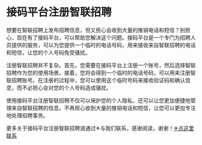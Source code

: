 # 接码平台注册智联招聘

想要在智联招聘上发布招聘信息，但又担心会收到大量的推销电话和短信？别担心，现在有了接码平台，可以帮助您解决这个问题。接码平台是一个专门为招聘人员提供的服务，可以为您提供一个临时的电话号码，用来接收来自智联招聘的电话和短信，让您的个人号码免受骚扰。

注册智联招聘并不复杂。首先，您需要在接码平台上注册一个账号，然后选择智联招聘作为您的使用场景。接着，您将会得到一个临时的电话号码，可以用来注册智联招聘账号。在注册的过程中，您可以使用这个临时号码来接收验证码和确认信息，而不必担心会对您的个人号码造成骚扰。

使用接码平台注册智联招聘不仅可以保护您的个人隐私，还可以让您更加便捷地管理来自智联招聘的信息。不再担心收到大量的推销电话和短信，让您可以更加专注地处理招聘事务。

更多关于接码平台注册智联招聘请通过✈与我们联系，感谢阅读，谢谢！[✈点这里联系](https://ww.k02.cc)